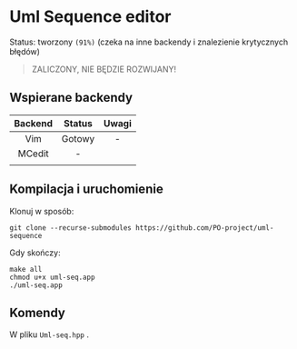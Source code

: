 # Uml Sequence editor
Status: tworzony `(91%)` (czeka na inne backendy i znalezienie krytycznych błędów)

> ZALICZONY, NIE BĘDZIE ROZWIJANY!

## Wspierane backendy

| Backend | Status          | Uwagi                                                         |
|:-------:|:---------------:|:---------------------------------------------------------------:|
| Vim     | Gotowy | - |
| MCedit  | -               |                                                               |
|         |                 |                                                               |

## Kompilacja i uruchomienie

Klonuj w sposób:

```
git clone --recurse-submodules https://github.com/PO-project/uml-sequence
```
Gdy skończy:

```
make all
chmod u+x uml-seq.app
./uml-seq.app
```
## Komendy

W pliku `Uml-seq.hpp` .


